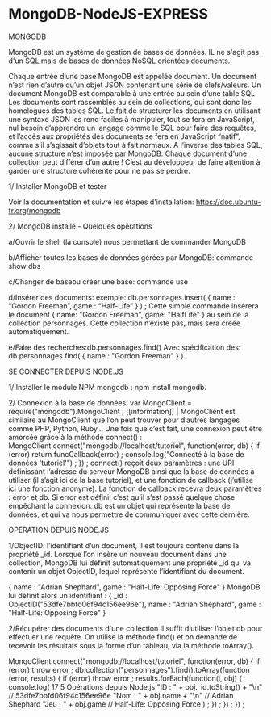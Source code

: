 # MongoDB-NodeJS-EXPRESS


MONGODB

MongoDB est un système de gestion de bases de données.
IL ne s'agit pas d'un SQL mais de bases de données NoSQL orientées documents.


Chaque entrée d’une base MongoDB est appelée document. Un document n’est rien d’autre qu’un objet JSON contenant une série de clefs/valeurs.
Un document MongoDB est comparable à une entrée au sein d’une table SQL. Les documents sont rassemblés au sein de collections, qui sont donc les homologues des tables SQL. 
Le fait de structurer les documents en utilisant une syntaxe JSON les rend faciles à manipuler, tout se fera en JavaScript, nul besoin d’apprendre un langage comme le SQL pour
faire des requêtes, et l’accès aux propriétés des documents se fera en JavaScript “natif”, comme s’il s’agissait d’objets tout à fait normaux.
A l’inverse des tables SQL, aucune structure n’est imposée par MongoDB. Chaque document d’une collection peut différer d’un autre ! C’est au développeur de faire attention à garder une structure cohérente pour ne pas se perdre.

1/ Installer MongoDB et tester

Voir la documentation et suivre les étapes d'installation: https://doc.ubuntu-fr.org/mongodb


2/ MongoDB installé - Quelques opérations

a/Ouvrir le shell (la console) nous permettant de commander MongoDB

b/Afficher toutes les bases de données gérées par MongoDB: commande show dbs

c/Changer de baseou créer une base: commande use <nom-de-la-base>
  
d/Insérer des documents: 
exemple: db.personnages.insert( { name : “Gordon Freeman”, game : “Half-Life” } ) ;
Cette simple commande insérera le document { name: "Gordon Freeman", game: "HalfLife" } au sein de la collection personnages. Cette collection n’existe pas, mais sera créée automatiquement.

e/Faire des recherches:db.personnages.find()
Avec spécification des: db.personnages.find( { name : "Gordon Freeman" } ).





SE CONNECTER DEPUIS NODE.JS

1/ Installer le module NPM mongodb : npm install mongodb.

2/ Connexion à la base de données:
var MongoClient = require("mongodb").MongoClient ;
[[information]] | MongoClient est similaire au MongoClient que l’on peut trouver pour d’autres
langages comme PHP, Python, Ruby…
Une fois que c’est fait, une connexion peut être amorcée grâce à la méthode connect() :
MongoClient.connect("mongodb://localhost/tutoriel", function(error, db) {
if (error) return funcCallback(error) ;
console.log("Connecté à la base de données 'tutoriel'") ;
}) ;
connect() reçoit deux paramètres : une URI définissant l’adresse du serveur MongoDB ainsi que
la base de données à utiliser (il s’agit ici de la base tutoriel), et une fonction de callback (j’utilise
ici une fonction anonyme).
La fonction de callback recevra deux paramètres : error et db. Si error est défini, c’est qu’il s’est
passé quelque chose empêchant la connexion. db est un objet qui représente la base de données,
et qui va nous permettre de communiquer avec cette dernière.

OPERATION DEPUIS NODE.JS

1/ObjectID: l’identifiant d’un document, il est toujours contenu dans la propriété _id.
Lorsque l’on insère un nouveau document dans une collection, MongoDB lui définit automatiquement une propriété _id qui va contenir un objet ObjectID, lequel représente l’identifiant du
document.

{
name : "Adrian Shephard",
game : "Half-Life: Opposing Force"
}
MongoDB lui définit alors un identifiant :
{
_id : ObjectID("53dfe7bbfd06f94c156ee96e"),
name : "Adrian Shephard",
game : "Half-Life: Opposing Force"
}

2/Récupérer des documents d'une collection
Il suffit d’utiliser l’objet db pour effectuer une requête. On utilise la méthode find() et on demande de recevoir les résultats sous la forme d’un tableau, via la méthode toArray().

MongoClient.connect("mongodb://localhost/tutoriel", function(error, db) {
if (error) throw error ;
db.collection("personnages").find().toArray(function (error, results) {
if (error) throw error ;
results.forEach(function(i, obj) {
console.log(
17
5 Opérations depuis Node.js
"ID : " + obj._id.toString() + "\n" // 53dfe7bbfd06f94c156ee96e
"Nom : " + obj.name + "\n" // Adrian Shephard
"Jeu : " + obj.game // Half-Life: Opposing Force
) ;
}) ;
}) ;
}) ;

